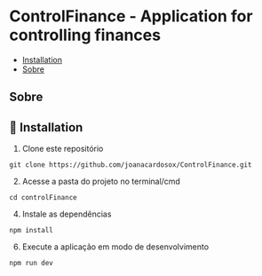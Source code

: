 # ControlFinance - Application for controlling finances


- [Installation](#installation)
- [Sobre](#sobre)

## Sobre

## 🚀 Installation

1. Clone este repositório
```
git clone https://github.com/joanacardosox/ControlFinance.git
```

2. Acesse a pasta do projeto no terminal/cmd

```
cd controlFinance
```

4. Instale as dependências
```
npm install
```

6. Execute a aplicação em modo de desenvolvimento
```
npm run dev
```
